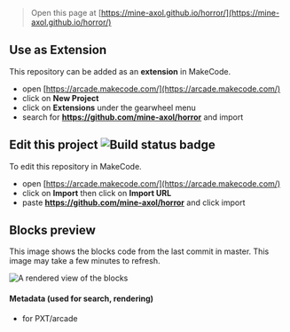  


> Open this page at [https://mine-axol.github.io/horror/](https://mine-axol.github.io/horror/)

## Use as Extension

This repository can be added as an **extension** in MakeCode.

* open [https://arcade.makecode.com/](https://arcade.makecode.com/)
* click on **New Project**
* click on **Extensions** under the gearwheel menu
* search for **https://github.com/mine-axol/horror** and import

## Edit this project ![Build status badge](https://github.com/mine-axol/horror/workflows/MakeCode/badge.svg)

To edit this repository in MakeCode.

* open [https://arcade.makecode.com/](https://arcade.makecode.com/)
* click on **Import** then click on **Import URL**
* paste **https://github.com/mine-axol/horror** and click import

## Blocks preview

This image shows the blocks code from the last commit in master.
This image may take a few minutes to refresh.

![A rendered view of the blocks](https://github.com/mine-axol/horror/raw/master/.github/makecode/blocks.png)

#### Metadata (used for search, rendering)

* for PXT/arcade
<script src="https://makecode.com/gh-pages-embed.js"></script><script>makeCodeRender("{{ site.makecode.home_url }}", "{{ site.github.owner_name }}/{{ site.github.repository_name }}");</script>
